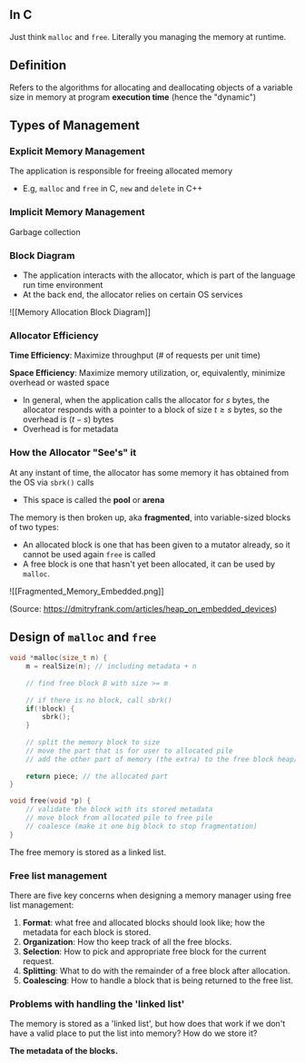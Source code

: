 
## In C

Just think `malloc` and `free`. Literally you managing the memory at runtime.

## Definition

Refers to the algorithms for allocating and deallocating objects of a variable size in memory at program **execution time** (hence the "dynamic")

## Types of Management

### Explicit Memory Management

The application is responsible for freeing allocated memory
- E.g, `malloc` and `free` in C, `new` and `delete` in C++

### Implicit Memory Management

Garbage collection

### Block Diagram

- The application interacts with the allocator, which is part of the language run time environment
- At the back end, the allocator relies on certain OS services

![[Memory Allocation Block Diagram]]

### Allocator Efficiency

**Time Efficiency**: Maximize throughput (# of requests per unit time)

**Space Efficiency**: Maximize memory utilization, or, equivalently, minimize overhead or wasted space
- In general, when the application calls the allocator for $s$ bytes, the allocator responds with a pointer to a block of size $t\geq s$ bytes, so the overhead is $(t-s)$ bytes
- Overhead is for metadata

### How the Allocator "See's" it

At any instant of time, the allocator has some memory it has obtained from the OS via `sbrk()` calls
- This space is called the **pool** or **arena**

The memory is then broken up, aka **fragmented**, into variable-sized blocks of two types:
- An allocated block is one that has been given to a mutator already, so it cannot be used again `free` is called
- A free block is one that hasn't yet been allocated, it can be used by `malloc`.

![[Fragmented_Memory_Embedded.png]]

(Source: https://dmitryfrank.com/articles/heap_on_embedded_devices)

## Design of `malloc` and `free`

```c
void *malloc(size_t n) {
	m = realSize(n); // including metadata + n
	
	// find free block B with size >= m
	
	// if there is no block, call sbrk()
	if(!block) {
		sbrk();
	}
	
	// split the memory block to size
	// move the part that is for user to allocated pile
	// add the other part of memory (the extra) to the free block heap/pile
	
	return piece; // the allocated part
}
```

```c
void free(void *p) {
	// validate the block with its stored metadata
	// move block from allocated pile to free pile
	// coalesce (make it one big block to stop fragmentation)
}
```

The free memory is stored as a linked list.

### Free list management 

There are five key concerns when designing a memory manager using free list management:
1. **Format**: what free and allocated blocks should look like; how the metadata for each block is stored.
2. **Organization**: How tho keep track of all the free blocks.
3. **Selection**: How to pick and appropriate free block for the current request.
4. **Splitting**: What to do with the remainder of a free block after allocation.
5. **Coalescing**: How to handle a block that is being returned to the free list.

### Problems with handling the 'linked list'

The memory is stored as a 'linked list', but how does that work if we don't have a valid place to put the list into memory? How do we store it?

**The metadata of the blocks.**

